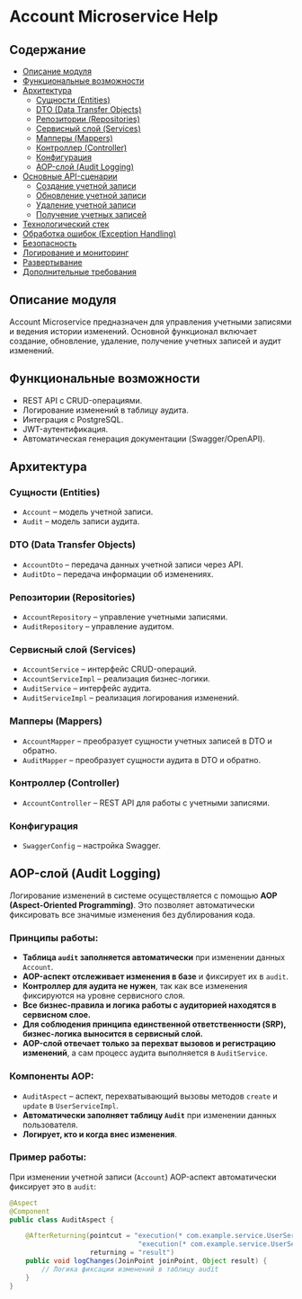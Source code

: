 # Account Microservice Help

## Содержание
- [Описание модуля](#описание-модуля)
- [Функциональные возможности](#функциональные-возможности)
- [Архитектура](#архитектура)
  - [Сущности (Entities)](#сущности-entities)
  - [DTO (Data Transfer Objects)](#dto-data-transfer-objects)
  - [Репозитории (Repositories)](#репозитории-repositories)
  - [Сервисный слой (Services)](#сервисный-слой-services)
  - [Мапперы (Mappers)](#мапперы-mappers)
  - [Контроллер (Controller)](#контроллер-controller)
  - [Конфигурация](#конфигурация)
  - [AOP-слой (Audit Logging)](#aop-слой-audit-logging)
- [Основные API-сценарии](#основные-api-сценарии)
  - [Создание учетной записи](#1-создание-учетной-записи)
  - [Обновление учетной записи](#2-обновление-учетной-записи)
  - [Удаление учетной записи](#3-удаление-учетной-записи)
  - [Получение учетных записей](#4-получение-учетных-записей)
- [Технологический стек](#технологический-стек)
- [Обработка ошибок (Exception Handling)](#обработка-ошибок-exception-handling)
- [Безопасность](#безопасность)
- [Логирование и мониторинг](#логирование-и-мониторинг)
- [Развертывание](#развертывание)
- [Дополнительные требования](#дополнительные-требования)

## Описание модуля
Account Microservice предназначен для управления учетными записями и ведения истории изменений. Основной функционал включает создание, обновление, удаление, получение учетных записей и аудит изменений.

## Функциональные возможности
- REST API с CRUD-операциями.
- Логирование изменений в таблицу аудита.
- Интеграция с PostgreSQL.
- JWT-аутентификация.
- Автоматическая генерация документации (Swagger/OpenAPI).

## Архитектура
### Сущности (Entities)
- `Account` – модель учетной записи.
- `Audit` – модель записи аудита.

### DTO (Data Transfer Objects)
- `AccountDto` – передача данных учетной записи через API.
- `AuditDto` – передача информации об изменениях.

### Репозитории (Repositories)
- `AccountRepository` – управление учетными записями.
- `AuditRepository` – управление аудитом.

### Сервисный слой (Services)
- `AccountService` – интерфейс CRUD-операций.
- `AccountServiceImpl` – реализация бизнес-логики.
- `AuditService` – интерфейс аудита.
- `AuditServiceImpl` – реализация логирования изменений.

### Мапперы (Mappers)
- `AccountMapper` – преобразует сущности учетных записей в DTO и обратно.
- `AuditMapper` – преобразует сущности аудита в DTO и обратно.

### Контроллер (Controller)
- `AccountController` – REST API для работы с учетными записями.

### Конфигурация
- `SwaggerConfig` – настройка Swagger.

## AOP-слой (Audit Logging)

Логирование изменений в системе осуществляется с помощью **AOP (Aspect-Oriented Programming)**. Это позволяет автоматически фиксировать все значимые изменения без дублирования кода.

### Принципы работы:
- **Таблица `audit` заполняется автоматически** при изменении данных `Account`.
- **AOP-аспект отслеживает изменения в базе** и фиксирует их в `audit`.
- **Контроллер для аудита не нужен**, так как все изменения фиксируются на уровне сервисного слоя.
- **Все бизнес-правила и логика работы с аудиторией находятся в сервисном слое.**
- **Для соблюдения принципа единственной ответственности (SRP), бизнес-логика выносится в сервисный слой.**
- **AOP-слой отвечает только за перехват вызовов и регистрацию изменений**, а сам процесс аудита выполняется в `AuditService`.

### Компоненты AOP:
- `AuditAspect` – аспект, перехватывающий вызовы методов `create` и `update` в `UserServiceImpl`.
- **Автоматически заполняет таблицу `Audit`** при изменении данных пользователя.
- **Логирует, кто и когда внес изменения**.

### Пример работы:
При изменении учетной записи (`Account`) AOP-аспект автоматически фиксирует это в `audit`:
```java
@Aspect
@Component
public class AuditAspect {

    @AfterReturning(pointcut = "execution(* com.example.service.UserServiceImpl.create(..)) || " +
                                "execution(* com.example.service.UserServiceImpl.update(..))",
                    returning = "result")
    public void logChanges(JoinPoint joinPoint, Object result) {
        // Логика фиксации изменений в таблицу audit
    }
}
